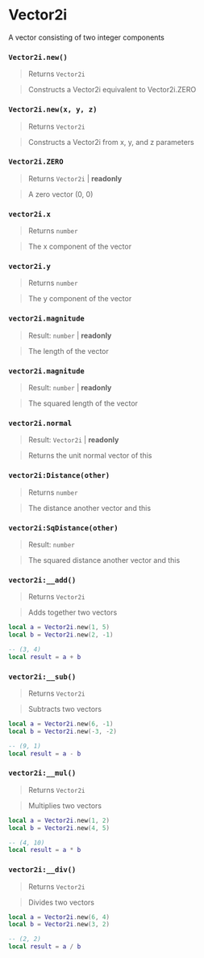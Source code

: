 # Vector2i

A vector consisting of two integer components

### `Vector2i.new()`
  > Returns `Vector2i`

  > Constructs a Vector2i equivalent to Vector2i.ZERO

### `Vector2i.new(x, y, z)`
  > Returns `Vector2i`

  > Constructs a Vector2i from x, y, and z parameters

### `Vector2i.ZERO`
  > Returns `Vector2i` | **readonly**
  
  > A zero vector (0, 0)

### `vector2i.x`
  > Returns `number`

  > The x component of the vector

### `vector2i.y`
  > Returns `number`

  > The y component of the vector

### `vector2i.magnitude`
  > Result: `number` | **readonly**

  > The length of the vector
  
### `vector2i.magnitude`
  > Result: `number` | **readonly**

  > The squared length of the vector

### `vector2i.normal`
  > Result: `Vector2i` | **readonly**
  
  > Returns the unit normal vector of this

### `vector2i:Distance(other)`
  > Returns `number`

  > The distance another vector and this

### `vector2i:SqDistance(other)`
  > Result: `number`

  > The squared distance another vector and this

### `vector2i:__add()`
  > Returns `Vector2i`

  > Adds together two vectors
  
  > 
  ```lua
  local a = Vector2i.new(1, 5)
  local b = Vector2i.new(2, -1)
  
  -- (3, 4)
  local result = a + b
  ```

### `vector2i:__sub()`
  > Returns `Vector2i`

  > Subtracts two vectors
  
  > 
  ```lua
  local a = Vector2i.new(6, -1)
  local b = Vector2i.new(-3, -2)
  
  -- (9, 1)
  local result = a - b
  ```
  
### `vector2i:__mul()`
  > Returns `Vector2i`

  > Multiplies two vectors
  
  > 
  ```lua
  local a = Vector2i.new(1, 2)
  local b = Vector2i.new(4, 5)
  
  -- (4, 10)
  local result = a * b
  ```

### `vector2i:__div()`
  > Returns `Vector2i`

  > Divides two vectors

  > 
  ```lua
  local a = Vector2i.new(6, 4)
  local b = Vector2i.new(3, 2)
  
  -- (2, 2)
  local result = a / b
  ```